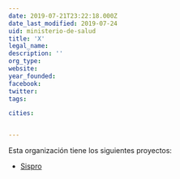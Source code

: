 ```yaml
---
date: 2019-07-21T23:22:18.000Z
date_last_modified: 2019-07-24
uid: ministerio-de-salud
title: 'X'
legal_name: 
description: ''
org_type: 
website: 
year_founded: 
facebook: 
twitter: 
tags:

cities: 


---
```


Esta organización tiene los siguientes proyectos:

- [Sispro](/proyectos/sispro)
